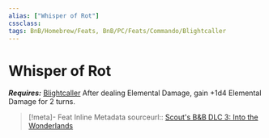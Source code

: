 ```yaml
---
alias: ["Whisper of Rot"]
cssclass: 
tags: BnB/Homebrew/Feats, BnB/PC/Feats/Commando/Blightcaller
---
```

# Whisper of Rot
___Requires:___ [Blightcaller](Blightcaller.md)
After dealing Elemental Damage, gain +1d4 Elemental Damage for 2 turns.

> [!meta]- Feat Inline Metadata
> sourceurl:: [Scout's B&B DLC 3: Into the Wonderlands](https://docs.google.com/document/d/1MLOgrWwcLNTnP9PuXrKiLImy7SUh4hXO8arVUAlmdp0/edit)

